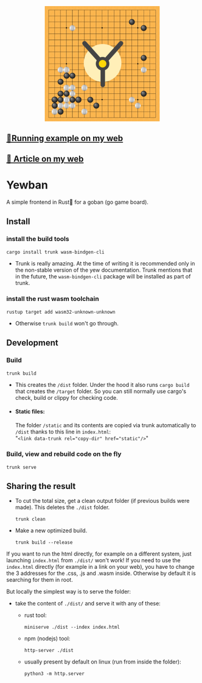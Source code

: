 <p align="center">
    <img src="assets/logo.png" width="60%" />
</p>

## [🚀️Running example on my web](https://radim.xyz/yewban/)
## [📜️ Article on my web](https://radim.xyz/project/yewban/)

# Yewban

A simple frontend in Rust🦀️ for a goban (go game board).

## Install

### install the build tools

```
cargo install trunk wasm-bindgen-cli
```

- Trunk is really amazing. At the time of writing it is recommended only in the non-stable version of the yew documentation. Trunk mentions that in the future, the `wasm-bindgen-cli` package will be installed as part of trunk.

### install the rust wasm toolchain

```
rustup target add wasm32-unknown-unknown
```

- Otherwise `trunk build` won't go through.

## Development

### Build

```
trunk build
```
- This creates the `/dist` folder. Under the hood it also runs `cargo build` that creates the `/target` folder. So you can still normally use cargo's check, build or clippy for checking code. 
- #### Static files:
  The folder `/static` and its contents are copied via trunk automatically to `/dist` thanks to this line in `index.html`:\
  "`<link data-trunk rel="copy-dir" href="static"/>`"

### Build, view and rebuild code on the fly

```
trunk serve
```

## Sharing the result

- To cut the total size, get a clean output folder (if previous builds were made). This deletes the `./dist` folder.

  ```
  trunk clean
  ```

- Make a new optimized build.

  ```
  trunk build --release
  ```
If you want to run the html directly, for example on a different system, just launching `index.html` from `./dist/` won't work! If you need to use the `index.html` directly (for example in a link on your web), you have to change the 3 addresses for the .css, .js and .wasm inside. Otherwise by default it is searching for them in root.

But locally the simplest way is to serve the folder:

- take the content of `./dist/` and serve it with any of these:
  - rust tool:

    ```
    miniserve ./dist --index index.html
    ```

  - npm (nodejs) tool:

    ```
    http-server ./dist
    ```

  - usually present by default on linux (run from inside the folder):
    ```
    python3 -m http.server
    ```

